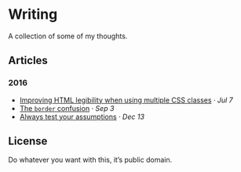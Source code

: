 # Writing

A collection of some of my thoughts.

## Articles

### 2016

- [Improving HTML legibility when using multiple CSS classes](articles/2016-07-07__improving-html-legibility-when-using-multiple-css-classes.md)
  · *Jul 7*
- [The `border` confusion](articles/2016-09-03__the-border-confusion.md)
  · *Sep 3*
- [Always test your assumptions](articles/2016-12-13__always-test-your-assumptions.md)
  · *Dec 13*

## License

Do whatever you want with this, it’s public domain.
